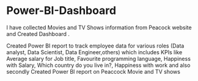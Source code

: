# Power-BI-Dashboard
I have collected Movies and TV Shows information from Peacock website and Created Dashboard .

Created Power BI report to track employee data for
various roles (Data analyst, Data Scientist, Data Engineer,others) which
includes KPIs like Average salary for Job title, Favourite programming
language, Happiness with Salary, Which country do you live in?, Happiness
with work and also secondly Created Power BI report on Peaccock Movie and TV shows 
